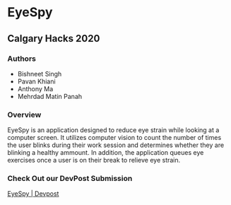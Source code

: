 # EyeSpy
## Calgary Hacks 2020

### Authors
- Bishneet Singh
- Pavan Khiani
- Anthony Ma
- Mehrdad Matin Panah

### Overview
EyeSpy is an application designed to reduce eye strain while looking at a computer screen. It utilizes computer vision to count the number of times the user blinks during their work session and determines whether they are blinking a healthy ammount. In addition, the application queues eye exercises once a user is on their break to relieve eye strain.

### Check Out our DevPost Submission
[EyeSpy | Devpost](https://devpost.com/software/eyespy-fowtyn)